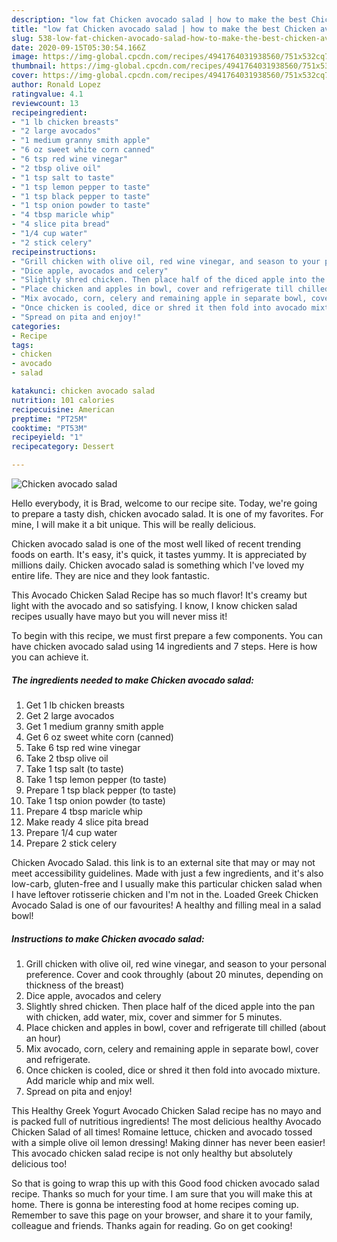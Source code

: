 ```yaml
---
description: "low fat Chicken avocado salad | how to make the best Chicken avocado salad"
title: "low fat Chicken avocado salad | how to make the best Chicken avocado salad"
slug: 538-low-fat-chicken-avocado-salad-how-to-make-the-best-chicken-avocado-salad
date: 2020-09-15T05:30:54.166Z
image: https://img-global.cpcdn.com/recipes/4941764031938560/751x532cq70/chicken-avocado-salad-recipe-main-photo.jpg
thumbnail: https://img-global.cpcdn.com/recipes/4941764031938560/751x532cq70/chicken-avocado-salad-recipe-main-photo.jpg
cover: https://img-global.cpcdn.com/recipes/4941764031938560/751x532cq70/chicken-avocado-salad-recipe-main-photo.jpg
author: Ronald Lopez
ratingvalue: 4.1
reviewcount: 13
recipeingredient:
- "1 lb chicken breasts"
- "2 large avocados"
- "1 medium granny smith apple"
- "6 oz sweet white corn canned"
- "6 tsp red wine vinegar"
- "2 tbsp olive oil"
- "1 tsp salt to taste"
- "1 tsp lemon pepper to taste"
- "1 tsp black pepper to taste"
- "1 tsp onion powder to taste"
- "4 tbsp maricle whip"
- "4 slice pita bread"
- "1/4 cup water"
- "2 stick celery"
recipeinstructions:
- "Grill chicken with olive oil, red wine vinegar, and season to your personal preference. Cover and cook throughly (about 20 minutes, depending on thickness of the breast)"
- "Dice apple, avocados and celery"
- "Slightly shred chicken. Then place half of the diced apple into the pan with chicken, add water, mix, cover and simmer for 5 minutes."
- "Place chicken and apples in bowl, cover and refrigerate till chilled (about an hour)"
- "Mix avocado, corn, celery and remaining apple in separate bowl, cover and refrigerate."
- "Once chicken is cooled, dice or shred it then fold into avocado mixture. Add maricle whip and mix well."
- "Spread on pita and enjoy!"
categories:
- Recipe
tags:
- chicken
- avocado
- salad

katakunci: chicken avocado salad 
nutrition: 101 calories
recipecuisine: American
preptime: "PT25M"
cooktime: "PT53M"
recipeyield: "1"
recipecategory: Dessert

---
```



![Chicken avocado salad](https://img-global.cpcdn.com/recipes/4941764031938560/751x532cq70/chicken-avocado-salad-recipe-main-photo.jpg)

Hello everybody, it is Brad, welcome to our recipe site. Today, we're going to prepare a tasty dish, chicken avocado salad. It is one of my favorites. For mine, I will make it a bit unique. This will be really delicious.

Chicken avocado salad is one of the most well liked of recent trending foods on earth. It's easy, it's quick, it tastes yummy. It is appreciated by millions daily. Chicken avocado salad is something which I've loved my entire life. They are nice and they look fantastic.

This Avocado Chicken Salad Recipe has so much flavor! It&#39;s creamy but light with the avocado and so satisfying. I know, I know chicken salad recipes usually have mayo but you will never miss it!


To begin with this recipe, we must first prepare a few components. You can have chicken avocado salad using 14 ingredients and 7 steps. Here is how you can achieve it.

<!--inarticleads1-->

##### The ingredients needed to make Chicken avocado salad:

1. Get 1 lb chicken breasts
1. Get 2 large avocados
1. Get 1 medium granny smith apple
1. Get 6 oz sweet white corn (canned)
1. Take 6 tsp red wine vinegar
1. Take 2 tbsp olive oil
1. Take 1 tsp salt (to taste)
1. Take 1 tsp lemon pepper (to taste)
1. Prepare 1 tsp black pepper (to taste)
1. Take 1 tsp onion powder (to taste)
1. Prepare 4 tbsp maricle whip
1. Make ready 4 slice pita bread
1. Prepare 1/4 cup water
1. Prepare 2 stick celery


Chicken Avocado Salad. this link is to an external site that may or may not meet accessibility guidelines. Made with just a few ingredients, and it&#39;s also low-carb, gluten-free and I usually make this particular chicken salad when I have leftover rotisserie chicken and I&#39;m not in the. Loaded Greek Chicken Avocado Salad is one of our favourites! A healthy and filling meal in a salad bowl! 

<!--inarticleads2-->

##### Instructions to make Chicken avocado salad:

1. Grill chicken with olive oil, red wine vinegar, and season to your personal preference. Cover and cook throughly (about 20 minutes, depending on thickness of the breast)
1. Dice apple, avocados and celery
1. Slightly shred chicken. Then place half of the diced apple into the pan with chicken, add water, mix, cover and simmer for 5 minutes.
1. Place chicken and apples in bowl, cover and refrigerate till chilled (about an hour)
1. Mix avocado, corn, celery and remaining apple in separate bowl, cover and refrigerate.
1. Once chicken is cooled, dice or shred it then fold into avocado mixture. Add maricle whip and mix well.
1. Spread on pita and enjoy!


This Healthy Greek Yogurt Avocado Chicken Salad recipe has no mayo and is packed full of nutritious ingredients! The most delicious healthy Avocado Chicken Salad of all times! Romaine lettuce, chicken and avocado tossed with a simple olive oil lemon dressing! Making dinner has never been easier! This avocado chicken salad recipe is not only healthy but absolutely delicious too! 

So that is going to wrap this up with this Good food chicken avocado salad recipe. Thanks so much for your time. I am sure that you will make this at home. There is gonna be interesting food at home recipes coming up. Remember to save this page on your browser, and share it to your family, colleague and friends. Thanks again for reading. Go on get cooking!

